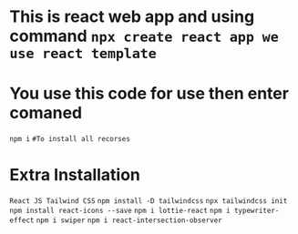 # This is react web app and using command `npx create react app we use react template`

# You use this code for use then enter comaned

`npm i`
`#To install all recorses`

# Extra Installation

`React JS Tailwind CSS`
`npm install -D tailwindcss`
`npx tailwindcss init`
`npm install react-icons --save`
`npm i lottie-react`
`npm i typewriter-effect`
`npm i swiper`
`npm i react-intersection-observer`
